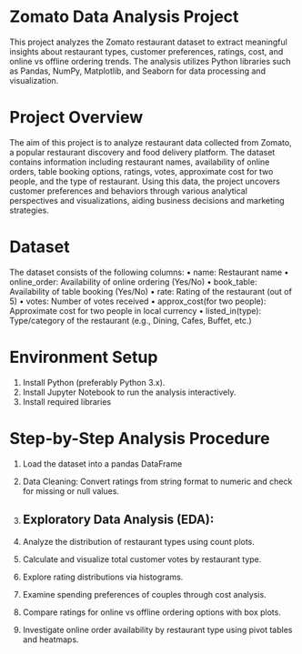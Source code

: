 # Zomato Data Analysis Project
This project analyzes the Zomato restaurant dataset to extract meaningful insights about restaurant types, customer preferences, ratings, cost, and online vs offline ordering trends. The analysis utilizes Python libraries such as Pandas, NumPy, Matplotlib, and Seaborn for data processing and visualization.

# Project Overview
The aim of this project is to analyze restaurant data collected from Zomato, a popular restaurant discovery and food delivery platform. The dataset contains information including restaurant names, availability of online orders, table booking options, ratings, votes, approximate cost for two people, and the type of restaurant.
Using this data, the project uncovers customer preferences and behaviors through various analytical perspectives and visualizations, aiding business decisions and marketing strategies.

# Dataset
The dataset consists of the following columns:
•	name: Restaurant name
•	online_order: Availability of online ordering (Yes/No)
•	book_table: Availability of table booking (Yes/No)
•	rate: Rating of the restaurant (out of 5)
•	votes: Number of votes received
•	approx_cost(for two people): Approximate cost for two people in local currency
•	listed_in(type): Type/category of the restaurant (e.g., Dining, Cafes, Buffet, etc.)

# Environment Setup
1.	Install Python (preferably Python 3.x).
2.	Install Jupyter Notebook to run the analysis interactively.
3.	Install required libraries

# Step-by-Step Analysis Procedure

1.	Load the dataset into a pandas DataFrame

2.	Data Cleaning: Convert ratings from string format to numeric and check for missing or null values.

3.	## Exploratory Data Analysis (EDA):
1.	Analyze the distribution of restaurant types using count plots.
2.	Calculate and visualize total customer votes by restaurant type.
3.	Explore rating distributions via histograms.
4.	Examine spending preferences of couples through cost analysis.
5.	Compare ratings for online vs offline ordering options with box plots.
6.	Investigate online order availability by restaurant type using pivot tables and heatmaps.





